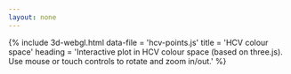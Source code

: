 ```yaml
---
layout: none 
---
```


{% include 3d-webgl.html 
	data-file = 'hcv-points.js' 
	title = 'HCV colour space'
	heading = 'Interactive plot in HCV colour space (based on three.js). Use mouse or touch controls to rotate and zoom in/out.' 
%}
